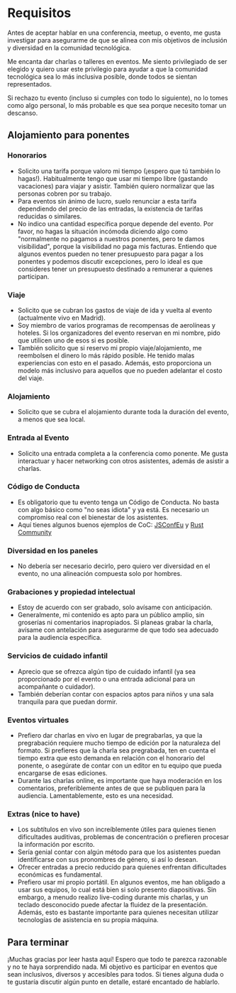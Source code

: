 # Requisitos

Antes de aceptar hablar en una conferencia, meetup, o evento, me gusta investigar para asegurarme de que se alinea con mis objetivos de inclusión y diversidad en la comunidad tecnológica.

Me encanta dar charlas o talleres en eventos. Me siento privilegiado de ser elegido y quiero usar este privilegio para ayudar a que la comunidad tecnológica sea lo más inclusiva posible, donde todos se sientan representados.

Si rechazo tu evento (incluso si cumples con todo lo siguiente), no lo tomes como algo personal, lo más probable es que sea porque necesito tomar un descanso.

## Alojamiento para ponentes

### Honorarios

- Solicito una tarifa porque valoro mi tiempo (¡espero que tú también lo hagas!). Habitualmente tengo que usar mi tiempo libre (gastando vacaciones) para viajar y asistir. También quiero normalizar que las personas cobren por su trabajo.
- Para eventos sin ánimo de lucro, suelo renunciar a esta tarifa dependiendo del precio de las entradas, la existencia de tarifas reducidas o similares.
- No indico una cantidad específica porque depende del evento. Por favor, no hagas la situación incómoda diciendo algo como "normalmente no pagamos a nuestros ponentes, pero te damos visibilidad", porque la visibilidad no paga mis facturas. Entiendo que algunos eventos pueden no tener presupuesto para pagar a los ponentes y podemos discutir excepciones, pero lo ideal es que consideres tener un presupuesto destinado a remunerar a quienes participan.


### Viaje

- Solicito que se cubran los gastos de viaje de ida y vuelta al evento (actualmente vivo en Madrid).
- Soy miembro de varios programas de recompensas de aerolíneas y hoteles. Si los organizadores del evento reservan en mi nombre, pido que utilicen uno de esos si es posible.
- También solicito que si reservo mi propio viaje/alojamiento, me reembolsen el dinero lo más rápido posible. He tenido malas experiencias con esto en el pasado. Además, esto proporciona un modelo más inclusivo para aquellos que no pueden adelantar el costo del viaje.

### Alojamiento

- Solicito que se cubra el alojamiento durante toda la duración del evento, a menos que sea local.

### Entrada al Evento

- Solicito una entrada completa a la conferencia como ponente. Me gusta interactuar y hacer networking con otros asistentes, además de asistir a charlas.

### Código de Conducta

- Es obligatorio que tu evento tenga un Código de Conducta. No basta con algo básico como "no seas idiota" y ya está. Es necesario un compromiso real con el bienestar de los asistentes.
- Aquí tienes algunos buenos ejemplos de CoC: [JSConfEu](https://2019.jsconf.eu/code-of-conduct/) y [Rust Community](https://www.rust-lang.org/policies/code-of-conduct)

### Diversidad en los paneles

- No debería ser necesario decirlo, pero quiero ver diversidad en el evento, no una alineación compuesta solo por hombres.

### Grabaciones y propiedad intelectual

- Estoy de acuerdo con ser grabado, solo avísame con anticipación.
- Generalmente, mi contenido es apto para un público amplio, sin groserías ni comentarios inapropiados. Si planeas grabar la charla, avísame con antelación para asegurarme de que todo sea adecuado para la audiencia específica.

### Servicios de cuidado infantil

- Aprecio que se ofrezca algún tipo de cuidado infantil (ya sea proporcionado por el evento o una entrada adicional para un acompañante o cuidador).
- También deberían contar con espacios aptos para niños y una sala tranquila para que puedan dormir.

### Eventos virtuales

- Prefiero dar charlas en vivo en lugar de pregrabarlas, ya que la pregrabación requiere mucho tiempo de edición por la naturaleza del formato. Si prefieres que la charla sea pregrabada, ten en cuenta el tiempo extra que esto demanda en relación con el honorario del ponente, o asegúrate de contar con un editor en tu equipo que pueda encargarse de esas ediciones.
- Durante las charlas online, es importante que haya moderación en los comentarios, preferiblemente antes de que se publiquen para la audiencia. Lamentablemente, esto es una necesidad.

### Extras (nice to have)

- Los subtítulos en vivo son increíblemente útiles para quienes tienen dificultades auditivas, problemas de concentración o prefieren procesar la información por escrito.
- Sería genial contar con algún método para que los asistentes puedan identificarse con sus pronombres de género, si así lo desean.
- Ofrecer entradas a precio reducido para quienes enfrentan dificultades económicas es fundamental.
- Prefiero usar mi propio portátil. En algunos eventos, me han obligado a usar sus equipos, lo cual está bien si solo presento diapositivas. Sin embargo, a menudo realizo live-coding durante mis charlas, y un teclado desconocido puede afectar la fluidez de la presentación. Además, esto es bastante importante para quienes necesitan utilizar tecnologías de asistencia en su propia máquina.


## Para terminar

¡Muchas gracias por leer hasta aquí! Espero que todo te parezca razonable y no te haya sorprendido nada. Mi objetivo es participar en eventos que sean inclusivos, diversos y accesibles para todos. Si tienes alguna duda o te gustaría discutir algún punto en detalle, estaré encantado de hablarlo.
